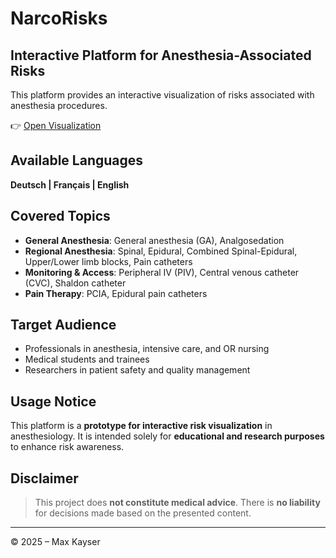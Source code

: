 # NarcoRisks
## Interactive Platform for Anesthesia-Associated Risks

This platform provides an interactive visualization of risks associated with anesthesia procedures.

👉 [Open Visualization](https://maxkayser.github.io/NarcoRisks/)

## Available Languages
**Deutsch | Français | English**

## Covered Topics

- **General Anesthesia**: General anesthesia (GA), Analgosedation  
- **Regional Anesthesia**: Spinal, Epidural, Combined Spinal-Epidural, Upper/Lower limb blocks, Pain catheters  
- **Monitoring & Access**: Peripheral IV (PIV), Central venous catheter (CVC), Shaldon catheter
- **Pain Therapy**: PCIA, Epidural pain catheters

## Target Audience

- Professionals in anesthesia, intensive care, and OR nursing  
- Medical students and trainees  
- Researchers in patient safety and quality management

## Usage Notice

This platform is a **prototype for interactive risk visualization** in anesthesiology. It is intended solely for **educational and research purposes** to enhance risk awareness.

## Disclaimer

> This project does **not constitute medical advice**. There is **no liability** for decisions made based on the presented content.

---

© 2025 – Max Kayser
